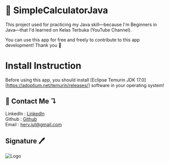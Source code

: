 
# 🧮 SimpleCalculatorJava

This project used for practicing my Java skill—because I'm Beginners in Java—that I'd learned on Kelas Terbuka (YouTube Channel).

You can use this app for free and freely to contribute to this app development! Thank you 💖

# Install Instruction
Before using this app, you should install [Eclipse Temurin JDK 17.0][https://adoptium.net/temurin/releases/] software in your operating system!

## 🔗 Contact Me ↴
LinkedIn : [LinkedIn](https://www.linkedin.com/in/herveprba/)\
Github : [Github](https://github.com/hrveprba)\
Email : <herv.iul@gmail.com>

## Signature 🖊 
![Logo](https://i.ibb.co/RYmZVWF/tanda-tangan.png")

